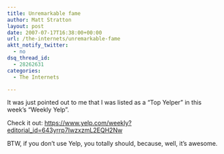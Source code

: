 ```yaml
---
title: Unremarkable fame
author: Matt Stratton
layout: post
date: 2007-07-17T16:38:00+00:00
url: /the-internets/unremarkable-fame
aktt_notify_twitter:
  - no
dsq_thread_id:
  - 28262631
categories:
  - The Internets

---
```

It was just pointed out to me that I was listed as a &#8220;Top Yelper&#8221; in this week&#8217;s &#8220;Weekly Yelp&#8221;.

Check it out: <a href="https://www.yelp.com/weekly?editorial_id=643yrrp7IwzxzmL2EQH2Nw" target="_blank">https://www.yelp.com/weekly?editorial_id=643yrrp7IwzxzmL2EQH2Nw</a>

BTW, if you don&#8217;t use Yelp, you totally should, because, well, it&#8217;s awesome.